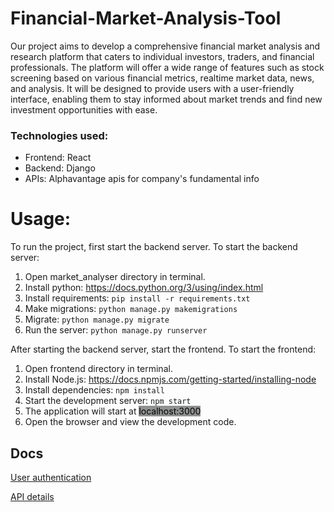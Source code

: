 # Financial-Market-Analysis-Tool

Our project aims to develop a comprehensive financial
market analysis and research platform that caters to
individual investors, traders, and financial professionals.
The platform will offer a wide range of features such as
stock screening based on various financial metrics, realtime market data, news, and analysis. It will be designed
to provide users with a user-friendly interface, enabling
them to stay informed about market trends and find new
investment opportunities with ease.
<br/>
### Technologies used:

* Frontend: React 
* Backend: Django
* APIs: Alphavantage apis for company's fundamental info

# Usage:

To run the project, first start the backend server. To start the backend server:

1. Open market_analyser directory in terminal.
2. Install python: https://docs.python.org/3/using/index.html
3. Install requirements:   `pip install -r requirements.txt`
4. Make migrations: `python manage.py makemigrations`
5. Migrate: `python manage.py migrate`
6. Run the server: `python manage.py runserver`

After starting the backend server, start the frontend. To start the frontend:

1. Open frontend directory in terminal.
2. Install Node.js: https://docs.npmjs.com/getting-started/installing-node
3. Install dependencies: `npm install`
4. Start the development server: `npm start`
5. The application will start at <mark style="background-color: #8F9090"> localhost:3000 </mark>
6. Open the browser and view the development code.
   

## Docs
[User authentication](https://docs.google.com/document/d/16kC3Rr5X64QmFoPHTAoaVAOUVmbAvX-uhWPNbjiVOpI/edit?usp=sharing)

[API details](https://docs.google.com/document/d/1s7nfVO4Mz16NXC_R91yipsEnooUfruzLGOG4eWFRSy8/edit)
